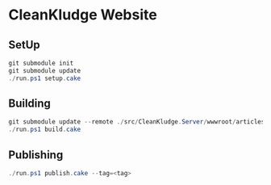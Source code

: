 # CleanKludge Website

## SetUp

```powershell
git submodule init
git submodule update
./run.ps1 setup.cake
```

## Building

```powershell
git submodule update --remote ./src/CleanKludge.Server/wwwroot/articles
./run.ps1 build.cake
```

## Publishing

```powershell
./run.ps1 publish.cake --tag=<tag>
```